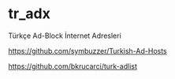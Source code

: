 # tr_adx
Türkçe Ad-Block İnternet Adresleri

https://github.com/symbuzzer/Turkish-Ad-Hosts

https://github.com/bkrucarci/turk-adlist 
